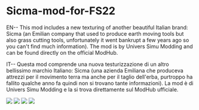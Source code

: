 # Sicma-mod-for-FS22
EN--
This mod includes a new texturing of another beautiful Italian brand: Sicma (an Emilian company that used to produce earth moving tools but also grass cutting tools, unfortunately it went bankrupt a few years ago so you can't find much information).
The mod is by Univers Simu Modding and can be found directly on the official ModHub.

IT--
Questa mod comprende una nuova testurizzazione di un altro bellissimo marchio Italiano: Sicma (una azienda Emiliana che produceva attrezzi per il movimento terra ma anche per il taglio dell'erba, purtroppo ha fallito qualche anno fa quindi non si trovano tante informazioni).
La mod è di Univers Simu Modding e la si trova direttamente sul ModHub ufficiale.


<img src="![image 1](https://github.com/Papafra16/Sicma-mod-for-FS22/assets/81924705/994bc825-049c-4b6f-a725-70f06e8f7ed8)
" />
<img src="![image 2](https://github.com/Papafra16/Sicma-mod-for-FS22/assets/81924705/ae5cd9be-63df-4333-9d04-92ad99c1ea9d)
" />
<img src="![image 3](https://github.com/Papafra16/Sicma-mod-for-FS22/assets/81924705/185d555e-a39c-4a08-9631-976e09882a5a)
" />
<img src="![image 4](https://github.com/Papafra16/Sicma-mod-for-FS22/assets/81924705/49e2baef-1a0a-410d-a4d2-6859426b2964)
" />
